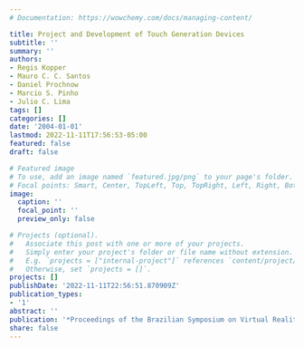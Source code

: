 ```yaml
---
# Documentation: https://wowchemy.com/docs/managing-content/

title: Project and Development of Touch Generation Devices
subtitle: ''
summary: ''
authors:
- Regis Kopper
- Mauro C. C. Santos
- Daniel Prochnow
- Marcio S. Pinho
- Julio C. Lima
tags: []
categories: []
date: '2004-01-01'
lastmod: 2022-11-11T17:56:53-05:00
featured: false
draft: false

# Featured image
# To use, add an image named `featured.jpg/png` to your page's folder.
# Focal points: Smart, Center, TopLeft, Top, TopRight, Left, Right, BottomLeft, Bottom, BottomRight.
image:
  caption: ''
  focal_point: ''
  preview_only: false

# Projects (optional).
#   Associate this post with one or more of your projects.
#   Simply enter your project's folder or file name without extension.
#   E.g. `projects = ["internal-project"]` references `content/project/deep-learning/index.md`.
#   Otherwise, set `projects = []`.
projects: []
publishDate: '2022-11-11T22:56:51.870909Z'
publication_types:
- '1'
abstract: ''
publication: '*Proceedings of the Brazilian Symposium on Virtual Reality*'
share: false
---
```

